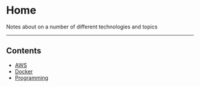 # Home

Notes about on a number of different technologies and topics
- - - -

## Contents

* [AWS](https://github.com/Sam-Ballantyne/DevNotes/tree/main/AWS#readme)
* [Docker](https://github.com/Sam-Ballantyne/DevNotes/tree/main/Docker#readme)
* [Programming](https://github.com/Sam-Ballantyne/DevNotes/tree/main/Programming#readme)
